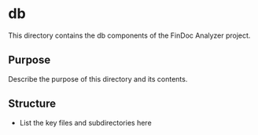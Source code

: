 # db

This directory contains the db components of the FinDoc Analyzer project.

## Purpose

Describe the purpose of this directory and its contents.

## Structure

- List the key files and subdirectories here

